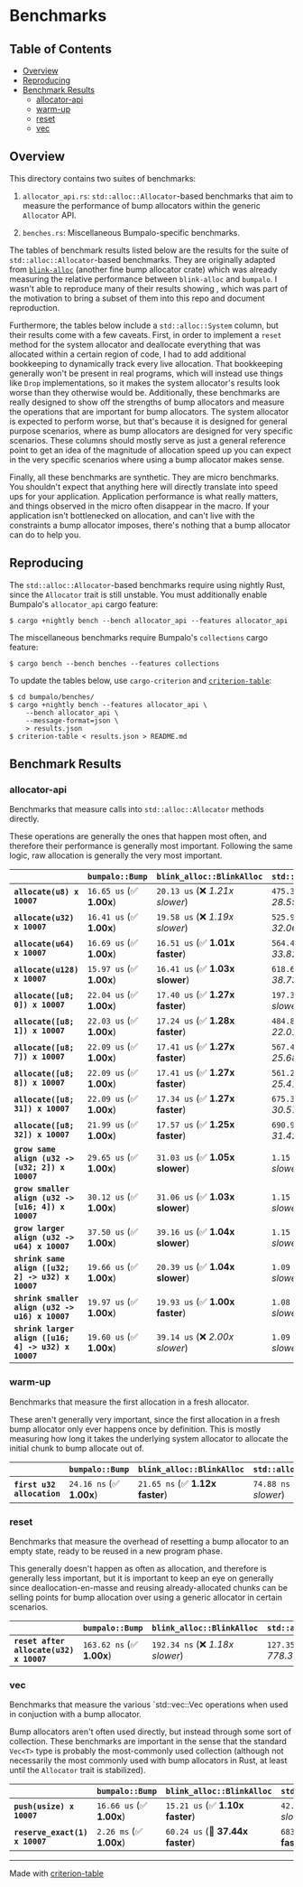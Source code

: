 # Benchmarks

## Table of Contents

- [Overview](#overview)
- [Reproducing](#reproducing)
- [Benchmark Results](#benchmark-results)
    - [allocator-api](#allocator-api)
    - [warm-up](#warm-up)
    - [reset](#reset)
    - [vec](#vec)

## Overview

This directory contains two suites of benchmarks:

1. `allocator_api.rs`: `std::alloc::Allocator`-based benchmarks that aim to
   measure the performance of bump allocators within the generic `Allocator`
   API.

2. `benches.rs`: Miscellaneous Bumpalo-specific benchmarks.

The tables of benchmark results listed below are the results for the suite of
`std::alloc::Allocator`-based benchmarks. They are originally adapted from
[`blink-alloc`] (another fine bump allocator crate) which was already measuring
the relative performance between `blink-alloc` and `bumpalo`. I wasn't able to
reproduce many of their results showing , which was part of the motivation to bring a
subset of them into this repo and document reproduction.

Furthermore, the tables below include a `std::alloc::System` column, but their
results come with a few caveats. First, in order to implement a `reset` method
for the system allocator and deallocate everything that was allocated within a
certain region of code, I had to add additional bookkeeping to dynamically track
every live allocation. That bookkeeping generally won't be present in real
programs, which will instead use things like `Drop` implementations, so it makes
the system allocator's results look worse than they otherwise would
be. Additionally, these benchmarks are really designed to show off the strengths
of bump allocators and measure the operations that are important for bump
allocators. The system allocator is expected to perform worse, but that's
because it is designed for general purpose scenarios, where as bump allocators
are designed for very specific scenarios. These columns should mostly serve as
just a general reference point to get an idea of the magnitude of allocation
speed up you can expect in the very specific scenarios where using a bump
allocator makes sense.

Finally, all these benchmarks are synthetic. They are micro benchmarks. You
shouldn't expect that anything here will directly translate into speed ups for
your application. Application performance is what really matters, and things
observed in the micro often disappear in the macro. If your application isn't
bottlenecked on allocation, and can't live with the constraints a bump allocator
imposes, there's nothing that a bump allocator can do to help you.

[`blink-alloc`]: https://github.com/zakarumych/blink-alloc/blob/845b2db273371260eef2e9858386f6c6aa180e98/BENCHMARKS.md

## Reproducing

The `std::alloc::Allocator`-based benchmarks require using nightly Rust, since
the `Allocator` trait is still unstable. You must additionally enable Bumpalo's
`allocator_api` cargo feature:

```
$ cargo +nightly bench --bench allocator_api --features allocator_api
```

The miscellaneous benchmarks require Bumpalo's `collections` cargo feature:

```
$ cargo bench --bench benches --features collections
```

To update the tables below, use `cargo-criterion` and [`criterion-table`]:

```
$ cd bumpalo/benches/
$ cargo +nightly bench --features allocator_api \
    --bench allocator_api \
    --message-format=json \
    > results.json
$ criterion-table < results.json > README.md
```

[`cargo-criterion`]: https://github.com/bheisler/cargo-criterion
[`criterion-table`]: https://github.com/nu11ptr/criterion-table

## Benchmark Results

### allocator-api

Benchmarks that measure calls into `std::alloc::Allocator` methods directly.

These operations are generally the ones that happen most often, and therefore
their performance is generally most important. Following the same logic, raw
allocation is generally the very most important.

|                                                     | `bumpalo::Bump`          | `blink_alloc::BlinkAlloc`          | `std::alloc::System`               |
|:----------------------------------------------------|:-------------------------|:-----------------------------------|:---------------------------------- |
| **`allocate(u8) x 10007`**                          | `16.65 us` (✅ **1.00x**) | `20.13 us` (❌ *1.21x slower*)      | `475.36 us` (❌ *28.55x slower*)    |
| **`allocate(u32) x 10007`**                         | `16.41 us` (✅ **1.00x**) | `19.58 us` (❌ *1.19x slower*)      | `525.99 us` (❌ *32.06x slower*)    |
| **`allocate(u64) x 10007`**                         | `16.69 us` (✅ **1.00x**) | `16.51 us` (✅ **1.01x faster**)    | `564.42 us` (❌ *33.82x slower*)    |
| **`allocate(u128) x 10007`**                        | `15.97 us` (✅ **1.00x**) | `16.41 us` (✅ **1.03x slower**)    | `618.64 us` (❌ *38.73x slower*)    |
| **`allocate([u8; 0]) x 10007`**                     | `22.04 us` (✅ **1.00x**) | `17.40 us` (✅ **1.27x faster**)    | `197.37 us` (❌ *8.96x slower*)     |
| **`allocate([u8; 1]) x 10007`**                     | `22.03 us` (✅ **1.00x**) | `17.24 us` (✅ **1.28x faster**)    | `484.81 us` (❌ *22.01x slower*)    |
| **`allocate([u8; 7]) x 10007`**                     | `22.09 us` (✅ **1.00x**) | `17.41 us` (✅ **1.27x faster**)    | `567.44 us` (❌ *25.68x slower*)    |
| **`allocate([u8; 8]) x 10007`**                     | `22.09 us` (✅ **1.00x**) | `17.41 us` (✅ **1.27x faster**)    | `561.20 us` (❌ *25.41x slower*)    |
| **`allocate([u8; 31]) x 10007`**                    | `22.09 us` (✅ **1.00x**) | `17.34 us` (✅ **1.27x faster**)    | `675.39 us` (❌ *30.57x slower*)    |
| **`allocate([u8; 32]) x 10007`**                    | `21.99 us` (✅ **1.00x**) | `17.57 us` (✅ **1.25x faster**)    | `690.94 us` (❌ *31.42x slower*)    |
| **`grow same align (u32 -> [u32; 2]) x 10007`**     | `29.65 us` (✅ **1.00x**) | `31.03 us` (✅ **1.05x slower**)    | `1.15 ms` (❌ *38.75x slower*)      |
| **`grow smaller align (u32 -> [u16; 4]) x 10007`**  | `30.12 us` (✅ **1.00x**) | `31.06 us` (✅ **1.03x slower**)    | `1.15 ms` (❌ *38.07x slower*)      |
| **`grow larger align (u32 -> u64) x 10007`**        | `37.50 us` (✅ **1.00x**) | `39.16 us` (✅ **1.04x slower**)    | `1.15 ms` (❌ *30.79x slower*)      |
| **`shrink same align ([u32; 2] -> u32) x 10007`**   | `19.66 us` (✅ **1.00x**) | `20.39 us` (✅ **1.04x slower**)    | `1.09 ms` (❌ *55.61x slower*)      |
| **`shrink smaller align (u32 -> u16) x 10007`**     | `19.97 us` (✅ **1.00x**) | `19.93 us` (✅ **1.00x faster**)    | `1.08 ms` (❌ *54.32x slower*)      |
| **`shrink larger align ([u16; 4] -> u32) x 10007`** | `19.60 us` (✅ **1.00x**) | `39.14 us` (❌ *2.00x slower*)      | `1.09 ms` (❌ *55.76x slower*)      |

### warm-up

Benchmarks that measure the first allocation in a fresh allocator.

These aren't generally very important, since the first allocation in a fresh
bump allocator only ever happens once by definition. This is mostly measuring
how long it takes the underlying system allocator to allocate the initial chunk
to bump allocate out of.

|                            | `bumpalo::Bump`          | `blink_alloc::BlinkAlloc`          | `std::alloc::System`             |
|:---------------------------|:-------------------------|:-----------------------------------|:-------------------------------- |
| **`first u32 allocation`** | `24.16 ns` (✅ **1.00x**) | `21.65 ns` (✅ **1.12x faster**)    | `74.88 ns` (❌ *3.10x slower*)    |

### reset

Benchmarks that measure the overhead of resetting a bump allocator to an empty
state, ready to be reused in a new program phase.

This generally doesn't happen as often as allocation, and therefore is generally
less important, but it is important to keep an eye on generally since
deallocation-en-masse and reusing already-allocated chunks can be selling points
for bump allocation over using a generic allocator in certain scenarios.

|                                         | `bumpalo::Bump`           | `blink_alloc::BlinkAlloc`          | `std::alloc::System`                |
|:----------------------------------------|:--------------------------|:-----------------------------------|:----------------------------------- |
| **`reset after allocate(u32) x 10007`** | `163.62 ns` (✅ **1.00x**) | `192.34 ns` (❌ *1.18x slower*)     | `127.35 us` (❌ *778.30x slower*)    |

### vec

Benchmarks that measure the various `std::vec::Vec<T> operations when used in
conjuction with a bump allocator.

Bump allocators aren't often used directly, but instead through some sort of
collection. These benchmarks are important in the sense that the standard
`Vec<T>` type is probably the most-commonly used collection (although not
necessarily the most commonly used with bump allocators in Rust, at least until
the `Allocator` trait is stabilized).

|                                | `bumpalo::Bump`          | `blink_alloc::BlinkAlloc`          | `std::alloc::System`              |
|:-------------------------------|:-------------------------|:-----------------------------------|:--------------------------------- |
| **`push(usize) x 10007`**      | `16.66 us` (✅ **1.00x**) | `15.21 us` (✅ **1.10x faster**)    | `42.36 us` (❌ *2.54x slower*)     |
| **`reserve_exact(1) x 10007`** | `2.26 ms` (✅ **1.00x**)  | `60.24 us` (🚀 **37.44x faster**)   | `683.34 us` (🚀 **3.30x faster**)  |

---
Made with [criterion-table](https://github.com/nu11ptr/criterion-table)

